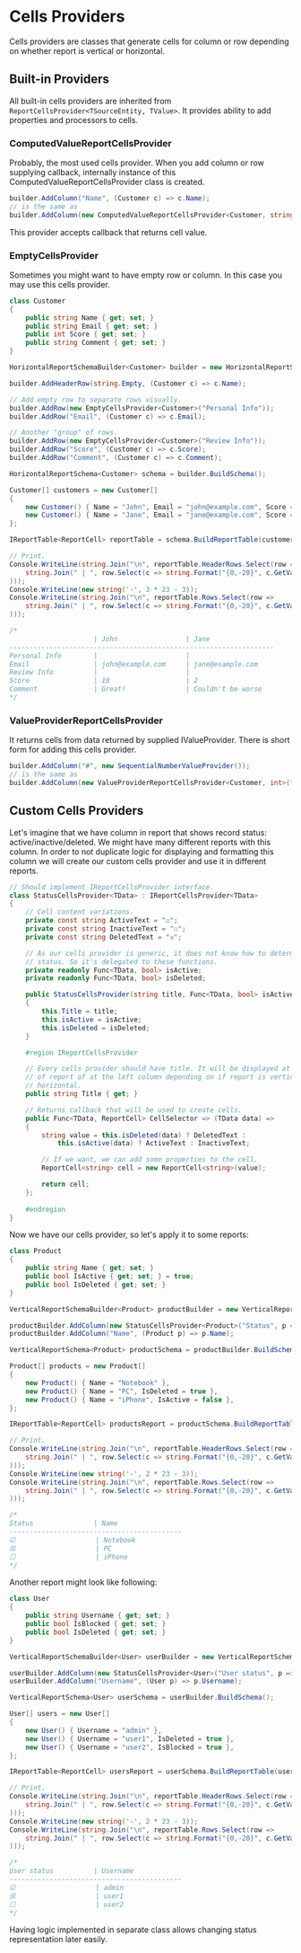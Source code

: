 # Cells Providers

Cells providers are classes that generate cells for column or row depending on whether report is vertical or horizontal.

## Built-in Providers

All built-in cells providers are inherited from `ReportCellsProvider<TSourceEntity, TValue>`. It provides ability to add properties and processors to cells.

### ComputedValueReportCellsProvider

Probably, the most used cells provider. When you add column or row supplying callback, internally instance of this ComputedValueReportCellsProvider class is created.

```c#
builder.AddColumn("Name", (Customer c) => c.Name);
// is the same as
builder.AddColumn(new ComputedValueReportCellsProvider<Customer, string>("Name", (Customer c) => c.Name));
```

This provider accepts callback that returns cell value.

### EmptyCellsProvider

Sometimes you might want to have empty row or column. In this case you may use this cells provider.

```c#
class Customer
{
    public string Name { get; set; }
    public string Email { get; set; }
    public int Score { get; set; }
    public string Comment { get; set; }
}

HorizontalReportSchemaBuilder<Customer> builder = new HorizontalReportSchemaBuilder<Customer>();

builder.AddHeaderRow(string.Empty, (Customer c) => c.Name);

// Add empty row to separate rows visually.
builder.AddRow(new EmptyCellsProvider<Customer>("Personal Info"));
builder.AddRow("Email", (Customer c) => c.Email);

// Another "group" of rows.
builder.AddRow(new EmptyCellsProvider<Customer>("Review Info"));
builder.AddRow("Score", (Customer c) => c.Score);
builder.AddRow("Comment", (Customer c) => c.Comment);

HorizontalReportSchema<Customer> schema = builder.BuildSchema();

Customer[] customers = new Customer[]
{
    new Customer() { Name = "John", Email = "john@example.com", Score = 10, Comment = "Great!" },
    new Customer() { Name = "Jane", Email = "jane@example.com", Score = 2, Comment = "Couldn't be worse" },
};

IReportTable<ReportCell> reportTable = schema.BuildReportTable(customers);

// Print.
Console.WriteLine(string.Join("\n", reportTable.HeaderRows.Select(row =>
    string.Join(" | ", row.Select(c => string.Format("{0,-20}", c.GetValue<string>())))
)));
Console.WriteLine(new string('-', 3 * 23 - 3));
Console.WriteLine(string.Join("\n", reportTable.Rows.Select(row =>
    string.Join(" | ", row.Select(c => string.Format("{0,-20}", c.GetValue<string>())))
)));

/*
                     | John                 | Jane                
------------------------------------------------------------------
Personal Info        |                      |                     
Email                | john@example.com     | jane@example.com    
Review Info          |                      |                     
Score                | 10                   | 2                   
Comment              | Great!               | Couldn't be worse
*/
```

### ValueProviderReportCellsProvider

It returns cells from data returned by supplied IValueProvider. There is short form for adding this cells provider.

```c#
builder.AddColumn("#", new SequentialNumberValueProvider());
// is the same as
builder.AddColumn(new ValueProviderReportCellsProvider<Customer, int>("#", new SequentialNumberValueProvider()));
```

## Custom Cells Providers

Let's imagine that we have column in report that shows record status: active/inactive/deleted. We might have many different reports with this column. In order to not duplicate logic for displaying and formatting this column we will create our custom cells provider and use it in different reports.

```c#
// Should implement IReportCellsProvider interface.
class StatusCellsProvider<TData> : IReportCellsProvider<TData>
{
    // Cell content variations.
    private const string ActiveText = "☑";
    private const string InactiveText = "☐";
    private const string DeletedText = "☒";

    // As our cells provider is generic, it does not know how to determine cell
    // status. So it's delegated to these functions.
    private readonly Func<TData, bool> isActive;
    private readonly Func<TData, bool> isDeleted;

    public StatusCellsProvider(string title, Func<TData, bool> isActive, Func<TData, bool> isDeleted)
    {
        this.Title = title;
        this.isActive = isActive;
        this.isDeleted = isDeleted;
    }

    #region IReportCellsProvider

    // Every cells provider should have title. It will be displayed at the top
    // of report of at the left column depending on if report is vertical or
    // horizontal.
    public string Title { get; }

    // Returns callback that will be used to create cells.
    public Func<TData, ReportCell> CellSelector => (TData data) =>
    {
        string value = this.isDeleted(data) ? DeletedText :
            this.isActive(data) ? ActiveText : InactiveText;

        // If we want, we can add some properties to the cell.
        ReportCell<string> cell = new ReportCell<string>(value);

        return cell;
    };
    
    #endregion
}
```

Now we have our cells provider, so let's apply it to some reports:

```c#
class Product
{
    public string Name { get; set; }
    public bool IsActive { get; set; } = true;
    public bool IsDeleted { get; set; }
}

VerticalReportSchemaBuilder<Product> productBuilder = new VerticalReportSchemaBuilder<Product>();

productBuilder.AddColumn(new StatusCellsProvider<Product>("Status", p => p.IsActive, p => p.IsDeleted));
productBuilder.AddColumn("Name", (Product p) => p.Name);

VerticalReportSchema<Product> productSchema = productBuilder.BuildSchema();

Product[] products = new Product[]
{
    new Product() { Name = "Notebook" },
    new Product() { Name = "PC", IsDeleted = true },
    new Product() { Name = "iPhone", IsActive = false },
};

IReportTable<ReportCell> productsReport = productSchema.BuildReportTable(products);

// Print.
Console.WriteLine(string.Join("\n", reportTable.HeaderRows.Select(row =>
    string.Join(" | ", row.Select(c => string.Format("{0,-20}", c.GetValue<string>())))
)));
Console.WriteLine(new string('-', 2 * 23 - 3));
Console.WriteLine(string.Join("\n", reportTable.Rows.Select(row =>
    string.Join(" | ", row.Select(c => string.Format("{0,-20}", c.GetValue<string>())))
)));

/*
Status               | Name                
-------------------------------------------
☑                    | Notebook            
☒                    | PC                  
☐                    | iPhone              
*/
```

Another report might look like following:

```c#
class User
{
    public string Username { get; set; }
    public bool IsBlocked { get; set; }
    public bool IsDeleted { get; set; }
}

VerticalReportSchemaBuilder<User> userBuilder = new VerticalReportSchemaBuilder<User>();

userBuilder.AddColumn(new StatusCellsProvider<User>("User status", p => !p.IsBlocked, p => p.IsDeleted));
userBuilder.AddColumn("Username", (User p) => p.Username);

VerticalReportSchema<User> userSchema = userBuilder.BuildSchema();

User[] users = new User[]
{
    new User() { Username = "admin" },
    new User() { Username = "user1", IsDeleted = true },
    new User() { Username = "user2", IsBlocked = true },
};

IReportTable<ReportCell> usersReport = userSchema.BuildReportTable(users);

// Print.
Console.WriteLine(string.Join("\n", reportTable.HeaderRows.Select(row =>
    string.Join(" | ", row.Select(c => string.Format("{0,-20}", c.GetValue<string>())))
)));
Console.WriteLine(new string('-', 2 * 23 - 3));
Console.WriteLine(string.Join("\n", reportTable.Rows.Select(row =>
    string.Join(" | ", row.Select(c => string.Format("{0,-20}", c.GetValue<string>())))
)));

/*
User status          | Username            
-------------------------------------------
☑                    | admin               
☒                    | user1               
☐                    | user2               
*/
```

Having logic implemented in separate class allows changing status representation later easily.

